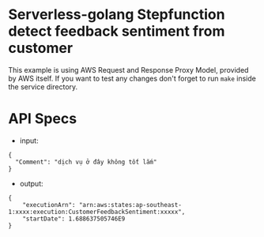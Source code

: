 

# Serverless-golang Stepfunction detect feedback sentiment from customer

This example is using AWS Request and Response Proxy Model, provided by AWS itself.
If you want to test any changes don't forget to run `make` inside the service directory.

# API Specs

- input:

```
{
  "Comment": "dịch vụ ở đây không tốt lắm"
}
```

- output:

```
{
    "executionArn": "arn:aws:states:ap-southeast-1:xxxx:execution:CustomerFeedbackSentiment:xxxxx",
    "startDate": 1.688637505746E9
}
```